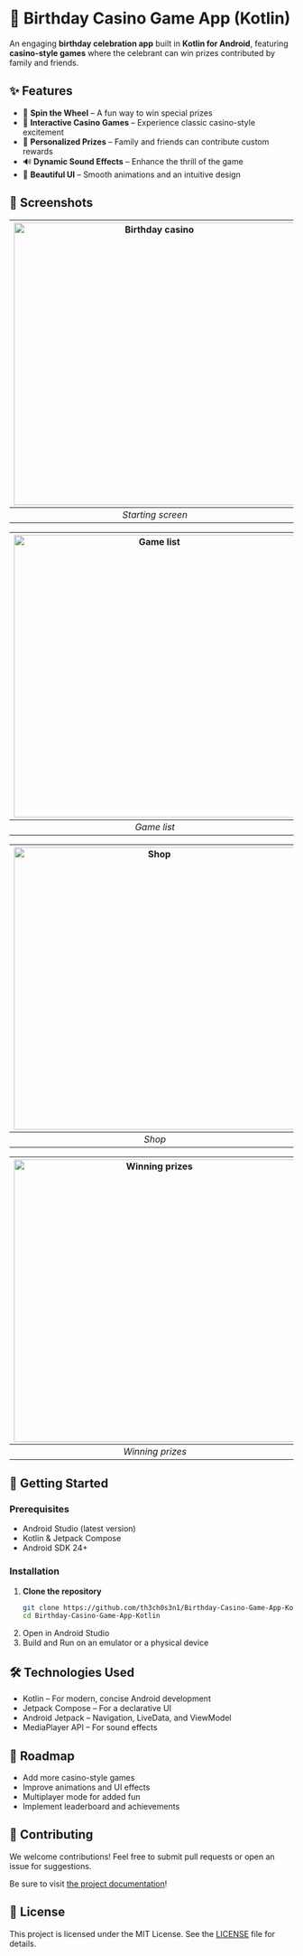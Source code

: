 # 🎉 Birthday Casino Game App (Kotlin)

An engaging **birthday celebration app** built in **Kotlin for Android**, featuring **casino-style games** where the celebrant can win prizes contributed by family and friends.


## ✨ Features

- 🎰 **Spin the Wheel** – A fun way to win special prizes
- 🎲 **Interactive Casino Games** – Experience classic casino-style excitement
- 🎁 **Personalized Prizes** – Family and friends can contribute custom rewards
- 🔊 **Dynamic Sound Effects** – Enhance the thrill of the game
- 🎨 **Beautiful UI** – Smooth animations and an intuitive design


## 📸 Screenshots
| <img alt="Birthday casino" src="docs/assets/birthday_casino.png" title="Starting screen" width="500"/> |
|:------------------------------------------------------------------------------------------------------:|
|                                           *Starting screen*                                            |

| <img alt="Game list" src="docs/assets/game_list.png" title="Game list" width="500"/> |
|:------------------------------------------------------------------------------------:|
|                                     *Game list*                                      |

| <img alt="Shop" src="docs/assets/shop.png" title="Shop" width="500"/> |
|:---------------------------------------------------------------------:|
|                                *Shop*                                 |

| <img alt="Winning prizes" src="docs/assets/winning_prizes.png" title="Winning prizes" width="500"/> |
|:---------------------------------------------------------------------------------------------------:|
|                                          *Winning prizes*                                           |

## 🚀 Getting Started


### Prerequisites
- Android Studio (latest version)
- Kotlin & Jetpack Compose
- Android SDK 24+


### Installation
1. **Clone the repository**
   ```sh
   git clone https://github.com/th3ch0s3n1/Birthday-Casino-Game-App-Kotlin.git
   cd Birthday-Casino-Game-App-Kotlin
   ```
2. Open in Android Studio
3. Build and Run on an emulator or a physical device


## 🛠️ Technologies Used

+ Kotlin – For modern, concise Android development
+ Jetpack Compose – For a declarative UI
+ Android Jetpack – Navigation, LiveData, and ViewModel
+ MediaPlayer API – For sound effects


## 📌 Roadmap

+ Add more casino-style games
+ Improve animations and UI effects
+ Multiplayer mode for added fun
+ Implement leaderboard and achievements


## 🤝 Contributing

We welcome contributions! Feel free to submit pull requests or open an issue for suggestions.

Be sure to visit [the project documentation](docs/index.md)!


## 📄 License

This project is licensed under the MIT License. See the [LICENSE](LICENSE) file for details.
